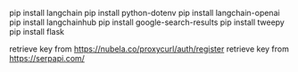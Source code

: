 pip install langchain
pip install python-dotenv
pip install langchain-openai
pip install langchainhub
pip install google-search-results
pip install tweepy
pip install flask


retrieve key from https://nubela.co/proxycurl/auth/register
retrieve key from https://serpapi.com/
